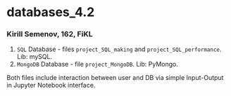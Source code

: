 # databases_4.2
### Kirill Semenov, 162, FiKL


1. `SQL` Database - files `project_SQL_making` and `project_SQL_performance`. Lib: mySQL.
2. `MongoDB` Database - file `project_MongoDB`. Lib: PyMongo.

Both files include interaction between user and DB via simple Input-Output in Jupyter Notebook interface.

